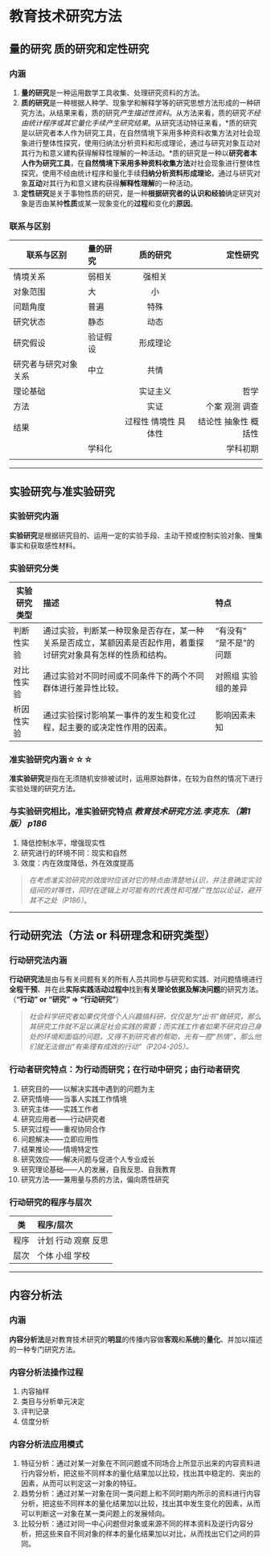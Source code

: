 # 教育技术研究方法
## 量的研究 质的研究和定性研究
### 内涵
1. **量的研究**是一种运用数学工具收集、处理研究资料的方法。 
2. **质的研究**是一种根据人种学、现象学和解释学等的研究思想方法形成的一种研究方法。从结果来看，质的研究*产生描述性资料*。从方法来看，质的研究*不经由统计程序或其它量化手续产生研究结果*。从研究活动特征来看，*质的研究是以研究者本人作为研究工具，在自然情境下采用多种资料收集方法对社会现象进行整体性探究，使用归纳法分析资料和形成理论，通过与研究对象互动对其行为和意义建构获得解释性理解的一种活动。*质的研究是一种以**研究者本人作为研究工具**，在**自然情境下采用多种资料收集方法**对社会现象进行整体性探究，使用不经由统计程序和量化手续**归纳分析资料形成理论**，通过与研究对象**互动**对其行为和意义建构获得**解释性理解**的一种活动。 
3. **定性研究**是关于事物性质的研究，是一种**根据研究者的认识和经验**确定研究对象是否由某种**性质**或某一现象变化的**过程**和变化的**原因**。 

### 联系与区别
联系与区别|量的研究|质的研究|定性研究
--|:--|:--:|--:
|情境关系|弱相关|强相关|
|对象范围|大|小|
|问题角度|普遍|特殊|
|研究状态|静态|动态|
|研究假设|验证假设|形成理论|
|研究者与研究对象关系|中立|共情|
|理论基础||实证主义|哲学
|方法||实证|个案 观测 调查
|结果||过程性 情境性 具体性|结论性 抽象性 概括性
||学科化||学科初期
||||


***

## 实验研究与准实验研究
### 实验研究内涵
**实验研究**是根据研究目的、运用一定的实验手段、主动干预或控制实验对象、搜集事实和获取感性材料。 
### 实验研究分类
实验研究类型|描述|特点
--|:--|:--
|判断性实验|通过实验，判断某一种现象是否存在，某一种关系是否成立，某额因素是否起作用，着重探讨研究对象具有怎样的性质和结构。|“有没有” “是不是”的问题
|对比性实验|通过实验对不同时间或不同条件下的两个不同群体进行差异性比较。|对照组 实验组的差异
|析因性实验|通过实验探讨影响某一事件的发生和变化过程，起主要的或决定性作用的因素。|影响因素未知

### 准实验研究内涵☆☆☆
**准实验研究**是指在无须随机安排被试时，运用原始群体，在较为自然的情况下进行实验处理的研究方法。 
### 与实验研究相比，准实验研究特点 *教育技术研究方法.李克东.（第1版） p186*
1. 降低控制水平，增强现实性
2. 研究进行的环境不同：现实和自然
3. 效度：内在效度降低，外在效度提高
> *在考虑准实验研究的效度时应该对它的特点由清楚地认识，并注意确定实验组间的对等性，同时在逻辑上对可能有的代表性和可推广性加以论证，避开其不之处（P186）*。

***

## 行动研究法（方法 or 科研理念和研究类型）
### 行动研究法内涵
**行动研究法**是由与有关问题有关的所有人员共同参与研究和实践、对问题情境进行**全程干预**、并在此**实际实践活动过程中**找到**有关理论依据及解决问题**的研究方法。  
（**“行动” or “研究” => “行动研究”**）

> *社会科学研究者如果仅凭借个人兴趣搞科研，仅仅是为“出书”做研究，那么其研究工作就不足以满足社会实践的需要；而实践工作者如果不研究自己身处的环境和面临的问题，又得不到研究者的帮助，光有一腔“热情”，那么他们就无法做出“有条理有成效的行动”（P204-205）。*

### 行动者研究特点：为行动而研究；在行动中研究；由行动者研究
1. 研究目的——以解决实践中遇到的问题为主
2. 研究情境——当事人实践工作情境
3. 研究主体——实践工作者
4. 研究应用者——行动研究者
5. 研究过程——重视协同合作
6. 问题解决——立即应用性
7. 结果推论——情境特定性
8. 研究效应——解决问题与促进个人专业成长
9. 研究理论基础——人的发展，自我反思、自我教育
10. 研究方法——兼用量与质的方法，偏向质性研究

### 行动研究的程序与层次
类|程序/层次
--|:--
|程序|计划 行动 观察 反思
|层次|个体 小组 学校

***

## 内容分析法
### 内涵
**内容分析法**是对教育技术研究的**明显**的传播内容做**客观**和**系统**的**量化**、并加以描述的一种专门研究方法。

### 内容分析法操作过程
1. 内容抽样
2. 类目与分析单元决定
3. 评判记录
4. 信度分析

### 内容分析法应用模式
1. 特征分析：通过对某一对象在不同问题或不同场合上所显示出来的内容资料进行内容分析，把这些不同样本的量化结果加以比较，找出其中稳定的、突出的因素，从而可以判定这一对象的特征。
2. 趋势分析：通过对某一对象在同一类问题上和不同时期内所示的资料进行内容分析，把这些不同样本的量化结果加以比较，找出其中发生变化的因素，从而可以判断这一对象在某一类问题上的发展倾向。
3. 比较分析：通过对同一中心问题但对象或来源不同的样本资料及逆行内容分析，把这些来自不同对象的样本的量化结果加以对比，从而找出它们之间的异同。

